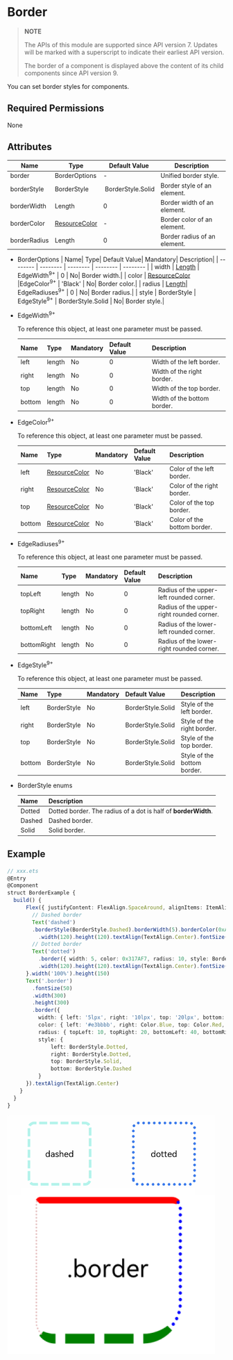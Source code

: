 # Border

>  **NOTE**
>
> The APIs of this module are supported since API version 7. Updates will be marked with a superscript to indicate their earliest API version.
>
> The border of a component is displayed above the content of its child components since API version 9.


You can set border styles for components.


## Required Permissions

None


## Attributes


| Name| Type| Default Value| Description|
| -------- | -------- | -------- | -------- |
| border       | BorderOptions | - | Unified border style.|
| borderStyle  | BorderStyle   | &nbsp;BorderStyle.Solid | Border style of an element.|
| borderWidth  | Length        | 0 | Border width of an element.|
| borderColor  | [ResourceColor](../../ui/ts-types.md) | - | Border color of an element.|
| borderRadius | Length        | 0 | Border radius of an element.|

- BorderOptions
  | Name| Type| Default Value| Mandatory| Description|
  | -------- | -------- | -------- | -------- | -------- |
  | width  | [Length](../../ui/ts-types.md) \| EdgeWidth<sup>9+</sup> | 0 | No| Border width.|
  | color  | [ResourceColor](../../ui/ts-types.md) \|EdgeColor<sup>9+</sup> | 'Black' | No| Border color.|
  | radius | [Length](../../ui/ts-types.md)\| EdgeRadiuses<sup>9+</sup> | 0 | No| Border radius.|
  | style  | BorderStyle \| EdgeStyle<sup>9+</sup> | BorderStyle.Solid | No| Border style.|


- EdgeWidth<sup>9+</sup>

  To reference this object, at least one parameter must be passed.

  | Name   | Type   | Mandatory | Default Value | Description                 |
  | ------ | ------ | --------- | ------------- | --------------------------- |
  | left   | length | No        | 0             | Width of the left border.   |
  | right  | length | No        | 0             | Width of the right border.  |
  | top    | length | No        | 0             | Width of the top border.    |
  | bottom | length | No        | 0             | Width of the bottom border. |

- EdgeColor<sup>9+</sup>

  To reference this object, at least one parameter must be passed.

  | Name   | Type                                  | Mandatory | Default Value | Description                 |
  | ------ | ------------------------------------- | --------- | ------------- | --------------------------- |
  | left   | [ResourceColor](../../ui/ts-types.md) | No        | 'Black'       | Color of the left border.   |
  | right  | [ResourceColor](../../ui/ts-types.md) | No        | 'Black'       | Color of the right border.  |
  | top    | [ResourceColor](../../ui/ts-types.md) | No        | 'Black'       | Color of the top border.    |
  | bottom | [ResourceColor](../../ui/ts-types.md) | No        | 'Black'       | Color of the bottom border. |
- EdgeRadiuses<sup>9+</sup>
  
  To reference this object, at least one parameter must be passed.
  
  | Name       | Type| Mandatory| Default Value| Description            |
  | ----------- | -------- | ---- | ------ | ---------------- |
  | topLeft     | length   | No  | 0      | Radius of the upper-left rounded corner.|
  | topRight    | length   | No  | 0      | Radius of the upper-right rounded corner.|
  | bottomLeft  | length   | No  | 0      | Radius of the lower-left rounded corner.|
  | bottomRight | length   | No  | 0      | Radius of the lower-right rounded corner.|
  
- EdgeStyle<sup>9+</sup>

  To reference this object, at least one parameter must be passed.

  | Name   | Type        | Mandatory | Default Value     | Description                 |
  | ------ | ----------- | --------- | ----------------- | --------------------------- |
  | left   | BorderStyle | No        | BorderStyle.Solid | Style of the left border.   |
  | right  | BorderStyle | No        | BorderStyle.Solid | Style of the right border.  |
  | top    | BorderStyle | No        | BorderStyle.Solid | Style of the top border.    |
  | bottom | BorderStyle | No        | BorderStyle.Solid | Style of the bottom border. |
- BorderStyle enums
  
  | Name| Description|
  | -------- | -------- |
  | Dotted | Dotted border. The radius of a dot is half of **borderWidth**.|
  | Dashed | Dashed border.|
  | Solid  | Solid border.|


## Example

```ts
// xxx.ets
@Entry
@Component
struct BorderExample {
  build() {
      Flex({ justifyContent: FlexAlign.SpaceAround, alignItems: ItemAlign.Center }) {
        // Dashed border
        Text('dashed')
        .borderStyle(BorderStyle.Dashed).borderWidth(5).borderColor(0xAFEEEE).borderRadius(10)
          .width(120).height(120).textAlign(TextAlign.Center).fontSize(16)
        // Dotted border
        Text('dotted')
          .border({ width: 5, color: 0x317AF7, radius: 10, style: BorderStyle.Dotted })
          .width(120).height(120).textAlign(TextAlign.Center).fontSize(16)
      }.width('100%').height(150)
      Text('.border')
        .fontSize(50)
        .width(300)
        .height(300)
        .border({
          width: { left: '5lpx', right: '10lpx', top: '20lpx', bottom: '30lpx' },
          color: { left: '#e3bbbb', right: Color.Blue, top: Color.Red, bottom: Color.Green },
          radius: { topLeft: 10, topRight: 20, bottomLeft: 40, bottomRight: 80 },
          style: {
              left: BorderStyle.Dotted,
              right: BorderStyle.Dotted,
              top: BorderStyle.Solid,
              bottom: BorderStyle.Dashed
          }
      }).textAlign(TextAlign.Center)
    }
  }
}
```

![en-us_image_0000001211898466](figures/en-us_image_0000001211898466.gif)
